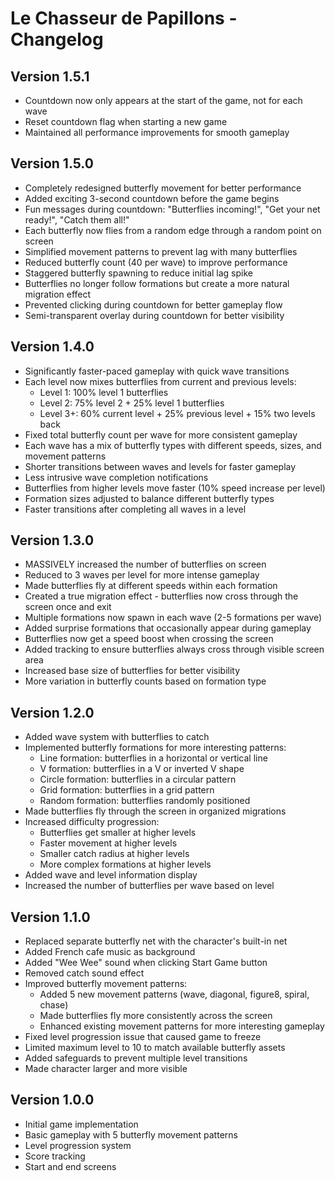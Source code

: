 # Le Chasseur de Papillons - Changelog

## Version 1.5.1
- Countdown now only appears at the start of the game, not for each wave
- Reset countdown flag when starting a new game
- Maintained all performance improvements for smooth gameplay

## Version 1.5.0
- Completely redesigned butterfly movement for better performance
- Added exciting 3-second countdown before the game begins
- Fun messages during countdown: "Butterflies incoming!", "Get your net ready!", "Catch them all!"
- Each butterfly now flies from a random edge through a random point on screen
- Simplified movement patterns to prevent lag with many butterflies
- Reduced butterfly count (40 per wave) to improve performance
- Staggered butterfly spawning to reduce initial lag spike
- Butterflies no longer follow formations but create a more natural migration effect
- Prevented clicking during countdown for better gameplay flow
- Semi-transparent overlay during countdown for better visibility

## Version 1.4.0
- Significantly faster-paced gameplay with quick wave transitions
- Each level now mixes butterflies from current and previous levels:
  - Level 1: 100% level 1 butterflies
  - Level 2: 75% level 2 + 25% level 1 butterflies
  - Level 3+: 60% current level + 25% previous level + 15% two levels back
- Fixed total butterfly count per wave for more consistent gameplay
- Each wave has a mix of butterfly types with different speeds, sizes, and movement patterns
- Shorter transitions between waves and levels for faster gameplay
- Less intrusive wave completion notifications
- Butterflies from higher levels move faster (10% speed increase per level)
- Formation sizes adjusted to balance different butterfly types
- Faster transitions after completing all waves in a level

## Version 1.3.0
- MASSIVELY increased the number of butterflies on screen
- Reduced to 3 waves per level for more intense gameplay
- Made butterflies fly at different speeds within each formation
- Created a true migration effect - butterflies now cross through the screen once and exit
- Multiple formations now spawn in each wave (2-5 formations per wave)
- Added surprise formations that occasionally appear during gameplay
- Butterflies now get a speed boost when crossing the screen
- Added tracking to ensure butterflies always cross through visible screen area
- Increased base size of butterflies for better visibility
- More variation in butterfly counts based on formation type

## Version 1.2.0
- Added wave system with butterflies to catch
- Implemented butterfly formations for more interesting patterns:
  - Line formation: butterflies in a horizontal or vertical line
  - V formation: butterflies in a V or inverted V shape
  - Circle formation: butterflies in a circular pattern
  - Grid formation: butterflies in a grid pattern
  - Random formation: butterflies randomly positioned
- Made butterflies fly through the screen in organized migrations
- Increased difficulty progression:
  - Butterflies get smaller at higher levels
  - Faster movement at higher levels
  - Smaller catch radius at higher levels
  - More complex formations at higher levels
- Added wave and level information display
- Increased the number of butterflies per wave based on level

## Version 1.1.0
- Replaced separate butterfly net with the character's built-in net
- Added French cafe music as background
- Added "Wee Wee" sound when clicking Start Game button
- Removed catch sound effect
- Improved butterfly movement patterns:
  - Added 5 new movement patterns (wave, diagonal, figure8, spiral, chase)
  - Made butterflies fly more consistently across the screen
  - Enhanced existing movement patterns for more interesting gameplay
- Fixed level progression issue that caused game to freeze
- Limited maximum level to 10 to match available butterfly assets
- Added safeguards to prevent multiple level transitions
- Made character larger and more visible

## Version 1.0.0
- Initial game implementation
- Basic gameplay with 5 butterfly movement patterns
- Level progression system
- Score tracking
- Start and end screens